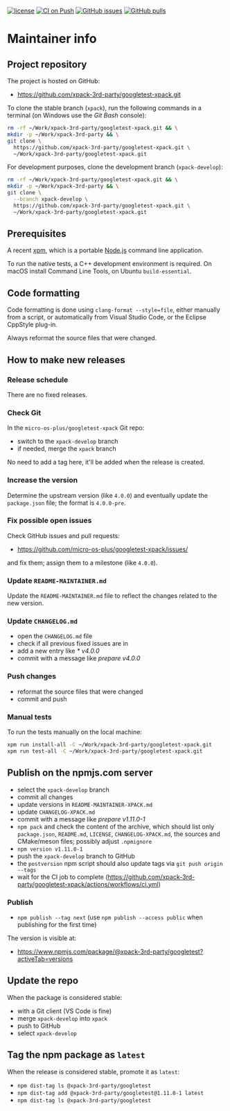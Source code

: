 [![license](https://img.shields.io/github/license/xpack-3rd-party/googletest-xpack)](https://github.com/xpack-3rd-party/googletest-xpack/blob/xpack/LICENSE)
[![CI on Push](https://github.com/xpack-3rd-party/googletest-xpack/actions/workflows/ci.yml/badge.svg)](https://github.com/xpack-3rd-party/googletest-xpack/actions/workflows/ci.yml)
[![GitHub issues](https://img.shields.io/github/issues/xpack-3rd-party/googletest-xpack.svg)](https://github.com/xpack-3rd-party/googletest-xpack/issues/)
[![GitHub pulls](https://img.shields.io/github/issues-pr/xpack-3rd-party/googletest-xpack.svg)](https://github.com/xpack-3rd-party/googletest-xpack/pulls)

# Maintainer info

## Project repository

The project is hosted on GitHub:

- <https://github.com/xpack-3rd-party/googletest-xpack.git>

To clone the stable branch (`xpack`), run the following commands in a
terminal (on Windows use the _Git Bash_ console):

```sh
rm -rf ~/Work/xpack-3rd-party/googletest-xpack.git && \
mkdir -p ~/Work/xpack-3rd-party && \
git clone \
  https://github.com/xpack-3rd-party/googletest-xpack.git \
  ~/Work/xpack-3rd-party/googletest-xpack.git
```

For development purposes, clone the development branch (`xpack-develop`):

```sh
rm -rf ~/Work/xpack-3rd-party/googletest-xpack.git && \
mkdir -p ~/Work/xpack-3rd-party && \
git clone \
  --branch xpack-develop \
  https://github.com/xpack-3rd-party/googletest-xpack.git \
  ~/Work/xpack-3rd-party/googletest-xpack.git
```

## Prerequisites

A recent [xpm](https://xpack.github.io/xpm/), which is a portable
[Node.js](https://nodejs.org/) command line application.

To run the native tests, a C++ development environment is required.
On macOS install Command Line Tools, on Ubuntu `build-essential`.

## Code formatting

Code formatting is done using `clang-format --style=file`, either manually
from a script, or automatically from Visual Studio Code, or the Eclipse
CppStyle plug-in.

Always reformat the source files that were changed.

## How to make new releases

### Release schedule

There are no fixed releases.

### Check Git

In the `micro-os-plus/googletest-xpack` Git repo:

- switch to the `xpack-develop` branch
- if needed, merge the `xpack` branch

No need to add a tag here, it'll be added when the release is created.

### Increase the version

Determine the upstream version (like `4.0.0`) and eventually update the
`package.json` file; the format is `4.0.0-pre`.

### Fix possible open issues

Check GitHub issues and pull requests:

- <https://github.com/micro-os-plus/googletest-xpack/issues/>

and fix them; assign them to a milestone (like `4.0.0`).

### Update `README-MAINTAINER.md`

Update the `README-MAINTAINER.md` file to reflect the changes
related to the new version.

### Update `CHANGELOG.md`

- open the `CHANGELOG.md` file
- check if all previous fixed issues are in
- add a new entry like _* v4.0.0_
- commit with a message like _prepare v4.0.0_

### Push changes

- reformat the source files that were changed
- commit and push

### Manual tests

To run the tests manually on the local machine:

```sh
xpm run install-all -C ~/Work/xpack-3rd-party/googletest-xpack.git
xpm run test-all -C ~/Work/xpack-3rd-party/googletest-xpack.git
```

## Publish on the npmjs.com server

- select the `xpack-develop` branch
- commit all changes
- update versions in `README-MAINTAINER-XPACK.md`
- update `CHANGELOG-XPACK.md`
- commit with a message like _prepare v1.11.0-1_
- `npm pack` and check the content of the archive, which should list
  only `package.json`, `README.md`, `LICENSE`, `CHANGELOG-XPACK.md`,
  the sources and CMake/meson files;
  possibly adjust `.npmignore`
- `npm version v1.11.0-1`
- push the `xpack-develop` branch to GitHub
- the `postversion` npm script should also update tags via `git push origin --tags`
- wait for the CI job to complete
  (<https://github.com/xpack-3rd-party/googletest-xpack/actions/workflows/ci.yml>)

### Publish

- `npm publish --tag next` (use `npm publish --access public` when
  publishing for the first time)

The version is visible at:

- <https://www.npmjs.com/package/@xpack-3rd-party/googletest?activeTab=versions>

## Update the repo

When the package is considered stable:

- with a Git client (VS Code is fine)
- merge `xpack-develop` into `xpack`
- push to GitHub
- select `xpack-develop`

## Tag the npm package as `latest`

When the release is considered stable, promote it as `latest`:

- `npm dist-tag ls @xpack-3rd-party/googletest`
- `npm dist-tag add @xpack-3rd-party/googletest@1.11.0-1 latest`
- `npm dist-tag ls @xpack-3rd-party/googletest`
